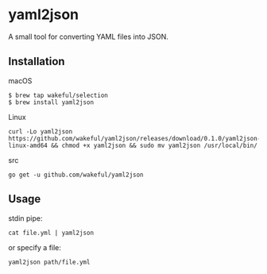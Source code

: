 # yaml2json

A small tool for converting YAML files into JSON.

## Installation 

macOS
```
$ brew tap wakeful/selection
$ brew install yaml2json
```

Linux
```
curl -Lo yaml2json https://github.com/wakeful/yaml2json/releases/download/0.1.0/yaml2json-linux-amd64 && chmod +x yaml2json && sudo mv yaml2json /usr/local/bin/
```

src
```
go get -u github.com/wakeful/yaml2json
```

## Usage

stdin pipe:
```
cat file.yml | yaml2json
```

or specify a file:
```
yaml2json path/file.yml
```

